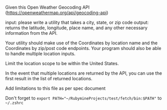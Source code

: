 Given this Open Weather Geocoding API (https://openweathermap.org/api/geocoding-api)

input: please write a utility that takes a city, state, or zip code
output: returns the latitude, longitude, place name, and any other necessary information from the API.

Your utility should make use of the Coordinates by location name and the Coordinates by zip/post code endpoints.
Your program should also be able to handle multiple location inputs.

Limit the location scope to be within the United States.

In the event that multiple locations are returned by the API, you can use the first result in the list of returned locations.

Add limitations to this file as per spec document

Don't forget to `export PATH="~/RubymineProjects/test/fetch/bin:$PATH"` to `~/.zshrc`
